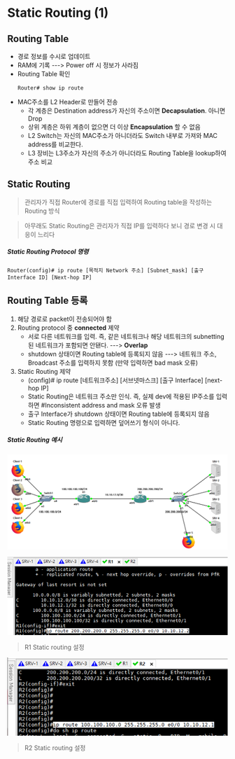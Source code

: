 Static Routing (1)
===

Routing Table
---

* 경로 정보를 수시로 업데이트
* RAM에 기록 ---> Power off 시 정보가 사라짐
* Routing Table 확인
  ```
  Router# show ip route
  ```
* MAC주소를 L2 Header로 만들어 전송
  * 각 계층은 Destination address가 자신의 주소이면 **Decapsulation**. 아니면 Drop
  * 상위 계층은 하위 계층이 없으면 더 이상 **Encapsulation** 할 수 없음
  * L2 Switch는 자신의 MAC주소가 아니더라도 Switch 내부로 가져와 MAC address를 비교한다.
  * L3 장비는 L3주소가 자신의 주소가 아니더라도 Routing Table을 lookup하여 주소 비교


Static Routing
---

> 관리자가 직접 Router에 경로를 직접 입력하여 Routing table을 작성하는 Routing 방식

> 아무래도 Static Routing은 관리자가 직접 IP를 입력하다 보니 경로 변경 시 대응이 느리다

##### Static Routing Protocol 명령

```
Router(config)# ip route [목적지 Network 주소] [Subnet_mask] [출구 Interface ID] [Next-hop IP]
```

Routing Table 등록
---

1. 해당 경로로 packet이 전송되어야 함
2. Routing protocol 중 **connected** 제약
   * 서로 다른 네트워크를 입력. 즉, 같은 네트워크나 해당 네트워크의 subnetting 된 네트워크가 포함되면 안됀다. ---> **Overlap**
   * shutdown 상태이면 Routing table에 등록되지 않음 ---> 네트워크 주소, Broadcast 주소를 입력하지 못함 (만약 입력하면 bad mask 오류)
3. Static Routing 제약
   * (config)# ip route [네트워크주소] [서브넷마스크] [출구 Interface] [next-hop IP]
   * Static Routing은 네트워크 주소만 인식. 즉, 실제 dev에 적용된 IP주소를 입력하면 #Inconsistent address and mask 오류 발생
   * 출구 Interface가 shutdown 상태이면 Routing table에 등록되지 않음
   * Static Routing 명령으로 입력하면 덮어쓰기 형식이 아니다.


##### Static Routing 예시

![](images/2023-06-17-22-26-26.png)

![](images/2023-06-17-22-26-14.png)
> R1 Static routing 설정

![](images/2023-06-17-22-26-49.png)
> R2 Static routing 설정


